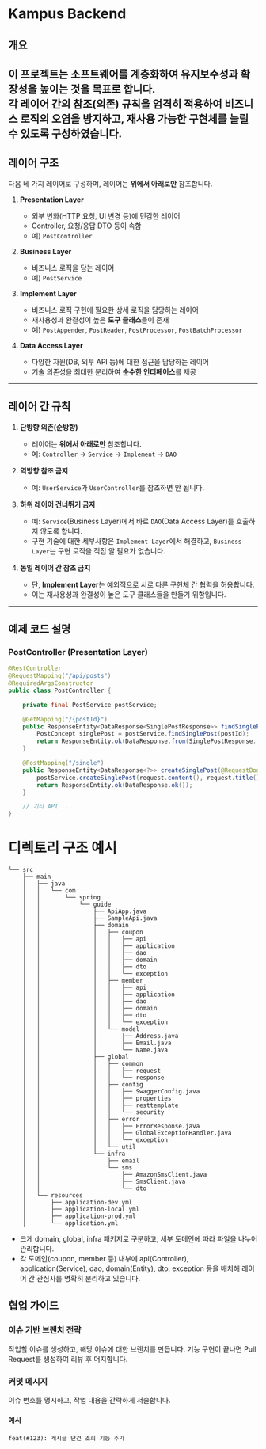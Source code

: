# Kampus Backend

## 개요
이 프로젝트는 **소프트웨어를 계층화하여** 유지보수성과 확장성을 높이는 것을 목표로 합니다.  
각 레이어 간의 참조(의존) 규칙을 엄격히 적용하여 비즈니스 로직의 오염을 방지하고, 재사용 가능한 구현체를 늘릴 수 있도록 구성하였습니다.
---

## 레이어 구조

다음 네 가지 레이어로 구성하며, 레이어는 **위에서 아래로만** 참조합니다.

1. **Presentation Layer**
    - 외부 변화(HTTP 요청, UI 변경 등)에 민감한 레이어
    - Controller, 요청/응답 DTO 등이 속함
    - 예) `PostController`

2. **Business Layer**
    - 비즈니스 로직을 담는 레이어
    - 예) `PostService`

3. **Implement Layer**
    - 비즈니스 로직 구현에 필요한 상세 로직을 담당하는 레이어
    - 재사용성과 완결성이 높은 **도구 클래스**들이 존재
    - 예) `PostAppender`, `PostReader`, `PostProcessor`, `PostBatchProcessor`

4. **Data Access Layer**
    - 다양한 자원(DB, 외부 API 등)에 대한 접근을 담당하는 레이어
    - 기술 의존성을 최대한 분리하여 **순수한 인터페이스**를 제공

---

## 레이어 간 규칙

1. **단방향 의존(순방향)**
    - 레이어는 **위에서 아래로만** 참조합니다.
    - 예: `Controller` → `Service` → `Implement` → `DAO`

2. **역방향 참조 금지**
    - 예: `UserService`가 `UserController`를 참조하면 안 됩니다.

3. **하위 레이어 건너뛰기 금지**
    - 예: `Service`(Business Layer)에서 바로 `DAO`(Data Access Layer)를 호출하지 않도록 합니다.
    - 구현 기술에 대한 세부사항은 `Implement Layer`에서 해결하고, `Business Layer`는 구현 로직을 직접 알 필요가 없습니다.

4. **동일 레이어 간 참조 금지**
    - 단, **Implement Layer**는 예외적으로 서로 다른 구현체 간 협력을 허용합니다.
    - 이는 재사용성과 완결성이 높은 도구 클래스들을 만들기 위함입니다.

---

## 예제 코드 설명

### PostController (Presentation Layer)
```java
@RestController
@RequestMapping("/api/posts")
@RequiredArgsConstructor
public class PostController {

    private final PostService postService;

    @GetMapping("/{postId}")
    public ResponseEntity<DataResponse<SinglePostResponse>> findSinglePostById(@PathVariable Long postId) {
        PostConcept singlePost = postService.findSinglePost(postId);
        return ResponseEntity.ok(DataResponse.from(SinglePostResponse.from(singlePost)));
    }

    @PostMapping("/single")
    public ResponseEntity<DataResponse<?>> createSinglePost(@RequestBody @Valid NewPostRequest request) {
        postService.createSinglePost(request.content(), request.title(), request.name());
        return ResponseEntity.ok(DataResponse.ok());
    }

    // 기타 API ...
}
```
# 디렉토리 구조 예시
```
└── src
    ├── main
    │   ├── java
    │   │   └── com
    │   │       └── spring
    │   │           └── guide
    │   │               ├── ApiApp.java
    │   │               ├── SampleApi.java
    │   │               ├── domain
    │   │               │   ├── coupon
    │   │               │   │   ├── api
    │   │               │   │   ├── application
    │   │               │   │   ├── dao
    │   │               │   │   ├── domain
    │   │               │   │   ├── dto
    │   │               │   │   └── exception
    │   │               │   ├── member
    │   │               │   │   ├── api
    │   │               │   │   ├── application
    │   │               │   │   ├── dao
    │   │               │   │   ├── domain
    │   │               │   │   ├── dto
    │   │               │   │   └── exception
    │   │               │   └── model
    │   │               │       ├── Address.java
    │   │               │       ├── Email.java
    │   │               │       └── Name.java
    │   │               ├── global
    │   │               │   ├── common
    │   │               │   │   ├── request
    │   │               │   │   └── response
    │   │               │   ├── config
    │   │               │   │   ├── SwaggerConfig.java
    │   │               │   │   ├── properties
    │   │               │   │   ├── resttemplate
    │   │               │   │   └── security
    │   │               │   ├── error
    │   │               │   │   ├── ErrorResponse.java
    │   │               │   │   ├── GlobalExceptionHandler.java
    │   │               │   │   └── exception
    │   │               │   └── util
    │   │               └── infra
    │   │                   ├── email
    │   │                   └── sms
    │   │                       ├── AmazonSmsClient.java
    │   │                       ├── SmsClient.java
    │   │                       └── dto
    │   └── resources
    │       ├── application-dev.yml
    │       ├── application-local.yml
    │       ├── application-prod.yml
    │       └── application.yml
```
- 크게 domain, global, infra 패키지로 구분하고, 세부 도메인에 따라 파일을 나누어 관리합니다.
- 각 도메인(coupon, member 등) 내부에 api(Controller), application(Service), dao, domain(Entity), dto, exception 등을 배치해 레이어 간 관심사를 명확히 분리하고 있습니다.
## 협업 가이드
### 이슈 기반 브랜치 전략
작업할 이슈를 생성하고, 해당 이슈에 대한 브랜치를 만듭니다.
기능 구현이 끝나면 Pull Request를 생성하여 리뷰 후 머지합니다.
### 커밋 메시지
이슈 번호를 명시하고, 작업 내용을 간략하게 서술합니다.
#### 예시 
```feat(#123): 게시글 단건 조회 기능 추가```